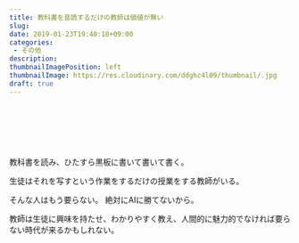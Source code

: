 ```yaml
---
title: 教科書を音読するだけの教師は価値が無い
slug: 
date: 2019-01-23T19:40:18+09:00
categories: 
 - その他
description: 
thumbnailImagePosition: left
thumbnailImage: https://res.cloudinary.com/ddghc4l09/thumbnail/.jpg
draft: true
---
```


<!--more-->

&nbsp;

&nbsp;

&nbsp;

教科書を読み、ひたすら黒板に書いて書いて書く。

生徒はそれを写すという作業をするだけの授業をする教師がいる。

そんな人はもう要らない。 絶対にAIに勝てないから。

教師は生徒に興味を持たせ、わかりやすく教え、人間的に魅力的でなければ要らない時代が来るかもしれない。

&nbsp;

&nbsp;

&nbsp;

&nbsp;
